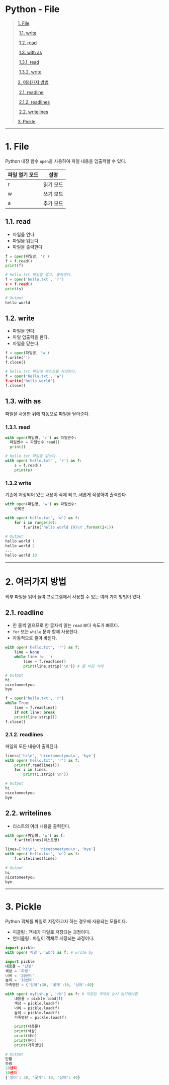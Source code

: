 # Python - File

> [1. File ](#1-file)
>
> ​	[1.1. write ](#11-write)
>
> ​	[1.2. read ](#12-read)
>
> ​	[1.3. with as ](#13-with-as)
>
> ​		[1.3.1. read ](#131-read)
>
> ​		[1.3.2. write ](#132-write)
>
> [2. 여러가지 방법 ](#2-여러가지-방법)
>
> ​	[2.1. readline ](#21-readline)
>
> ​		[2.1.2. readlines ](#212-readlines)
>
> ​	[2.2. writelines ](#22-writelines)
>
> [3. Pickle ](#3-pickle)

---

# 1. File

Python 내장 함수 `open`을 사용하여 파일 내용을 입출력할 수 있다.

| 파일 열기 모드 | 설명      |
| -------------- | --------- |
| r              | 읽기 모드 |
| w              | 쓰기 모드 |
| a              | 추가 모드 |

## 1.1. read

- 파일을 연다.
- 파일을 읽는다.
- 파일을 출력한다

```python
f = open(파일명, 'r')
f = f.read()
print(f)
```

```python
# hello.txt 파일을 열고, 출력한다.
f = open('hello.txt , 'r')
s = f.read()
print(s)

# Output         
hello world
```

## 1.2. write

- 파일을 연다. 
- 파일 입출력을 한다. 
- 파일을 닫는다.

~~~python
f = open(파일명, 'w')
f.write('')
f.close()
~~~

~~~python
# hello.txt 파일에 텍스트를 작성한다.
f = open('hello.txt , 'w')
f.write('hello world')
f.close()
~~~

## 1.3. with as

파일을 사용한 뒤에 자동으로 파일을 닫아준다.

### 1.3.1. read

~~~python
with open(파일명, 'r') as 파일변수:
  파일변수 = 파일변수.read()
  print()
~~~

~~~python
# hello.txt 파일을 읽는다.
with open('hello.txt' , 'r') as f:
	s = f.read()
	print(s)
~~~

### 1.3.2 write

기존에 저장되어 있는 내용이 삭제 되고, 새롭게 작성하여 출력한다.

~~~python
with open(파일명, 'w') as 파일변수:
  	반복문
~~~

~~~python
with open('hello.txt', 'w') as f:
    for i in range(10):
        f.write('hello world {0}\n'.format(i+1))
        
# Output
hello world 1
hello world 2
...
hello world 10
~~~

---

# 2. 여러가지 방법

외부 파일을 읽어 들여 프로그램에서 사용할 수 있는 여러 가지 방법이 있다.

## 2.1. readline

- 한 줄씩 읽으므로 한 글자씩 읽는 `read` 보다 속도가 빠르다. 
- `for`  또는  `while` 문과 함께 사용한다. 
- 자동적으로 줄이 바뀐다.

```python
with open('hello.txt', 'r') as f:
    line = None
    while line != '':
        line = f.readline()
        print(line.strip('\n')) # 줄 바꿈 삭제

# Output                         
hi
nicetomeetyou
bye
```

```python
f = open('hello.txt', 'r')
while True:
    line = f.readline()
    if not line: break
    print(line.strip())
f.close()
```

### 2.1.2. readlines

파일의 모든 내용이 출력된다.

```python
lines=['hi\n', 'nicetomeetyou\n', 'bye']
with open('hello.txt', 'r') as f:
    print(f.readlines())
    for i in lines:
        print(i.strip('\n'))

# Output
hi
nicetomeetyou
bye       
```

## 2.2. writelines

- 리스트의 여러 내용을 출력한다.

~~~python
with open(파일명, 'w') as f:
	f.writelines(리스트명)
~~~

~~~python
lines=['hi\n', 'nicetomeetyou\n', 'bye']
with open('hello.txt', 'w') as f:
    f.writelines(lines)
  
# Output  
hi
nicetomeetyou
bye
~~~

---

# 3. Pickle

Python 객체를 파일로 저장하고자 하는 경우에 사용되는 모듈이다.

- 피클링 : 객체가 파일로 저장되는 과정이다.
- 언피클링 : 파일이 객체로 저장되는 과정이다.

~~~python
import pickle
with open('파일', 'wb') as f: # write by 
~~~

~~~python
import pickle
내용물 = '단팥'
색상 = '파랑'
너비 = '20센티'
높이 = '10센티'
가족명단 = {'잉어':30, '꽃게':10, '상어':40}

with open('myfish.p', 'rb') as f: # 저장된 객체와 순서 일치해야함
    내용물 = pickle.load(f)
    색상 = pickle.load(f)
    너비 = pickle.load(f)
    높이 = pickle.load(f)
    가족명단 = pickle.load(f)

    print(내용물)
    print(색상)
    print(너비)
    print(높이)
    print(가족명단)

# Output   
단팥
파랑
20센티
10센티
{'잉어': 30, '꽃게': 10, '상어': 40}
~~~

